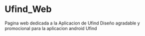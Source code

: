 # Ufind_Web
Pagina web dedicada a la Aplicacion de Ufind
Diseño agradable y promocional para la aplicacion android Ufind
